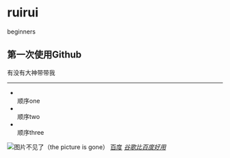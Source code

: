 # ruirui
beginners

<!DOCTYPE html>
<html lang="en">
<main>
    <meta charset="UTF-8">

</head>
<body>
  <h2>第一次使用Github</h2>
  <p>有没有大神带带我</p><hr />
  <ul>
    <li></li>顺序one
    <li></li>顺序two
    <li></li>顺序three
  </ul>
  <img src="#" alt="图片不见了（the picture is gone）">
  <!--在这边我忘了给属性了-->
  <a href="http://baidu.com">百度</a>
  <a href="www.google.com">
      <seciton><em>谷歌比百度好用</em></seciton>
  </a>

</main>
</html>
